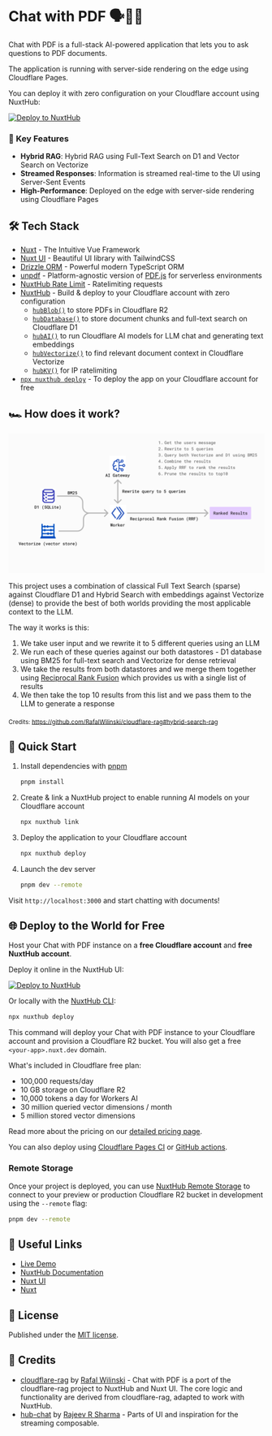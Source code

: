 # Chat with PDF 🗣️💬📄

Chat with PDF is a full-stack AI-powered application that lets you to ask questions to PDF documents.

The application is running with server-side rendering on the edge using Cloudflare Pages.

You can deploy it with zero configuration on your Cloudflare account using NuxtHub:

[![Deploy to NuxtHub](https://hub.nuxt.com/button.svg)](https://hub.nuxt.com/new?template=chat-with-pdf)

### 🚀 Key Features

- **Hybrid RAG**: Hybrid RAG using Full-Text Search on D1 and Vector Search on Vectorize
- **Streamed Responses**: Information is streamed real-time to the UI using Server-Sent Events
- **High-Performance**: Deployed on the edge with server-side rendering using Cloudflare Pages

<!-- ### 🎥 See It in Action

https://github.com/Atinux/atidraw/assets/904724/85f79def-f633-40b7-97c2-3a8579e65af1

Ready to create? Visit [chat-with-pdf.nuxt.dev](https://chat-with-pdf.nuxt.dev) and share your best drawing! -->

## 🛠 Tech Stack

- [Nuxt](https://nuxt.com) - The Intuitive Vue Framework
- [Nuxt UI](https://github.com/nuxt/ui) - Beautiful UI library with TailwindCSS
- [Drizzle ORM](https://orm.drizzle.team/) - Powerful modern TypeScript ORM
- [unpdf](https://github.com/unjs/unpdf) - Platform-agnostic version of [PDF.js](https://github.com/mozilla/pdf.js) for serverless environments
- [NuxtHub Rate Limit](https://github.com/fayazara/nuxthub-ratelimit) - Ratelimiting requests
- [NuxtHub](https://hub.nuxt.com) - Build & deploy to your Cloudflare account with zero configuration
  - [`hubBlob()`](https://hub.nuxt.com/docs/features/blob) to store PDFs in Cloudflare R2
  - [`hubDatabase()`](https://hub.nuxt.com/docs/features/blob) to store document chunks and full-text search on Cloudflare D1
  - [`hubAI()`](https://hub.nuxt.com/docs/features/ai) to run Cloudflare AI models for LLM chat and generating text embeddings
  - [`hubVectorize()`](https://hub.nuxt.com/docs/features/ai) to find relevant document context in Cloudflare Vectorize
  - [`hubKV()`](https://hub.nuxt.com/docs/features/ai) for IP ratelimiting
- [`npx nuxthub deploy`](https://github.com/nuxt-hub/cli) - To deploy the app on your Cloudflare account for free

## 🏎️ How does it work?

![Hybrid Search RAG](./.github/hybrid-rag.png)

This project uses a combination of classical Full Text Search (sparse) against Cloudflare D1 and Hybrid Search with embeddings against Vectorize (dense) to provide the best of both worlds providing the most applicable context to the LLM.

The way it works is this:

1. We take user input and we rewrite it to 5 different queries using an LLM
2. We run each of these queries against our both datastores - D1 database using BM25 for full-text search and Vectorize for dense retrieval
3. We take the results from both datastores and we merge them together using [Reciprocal Rank Fusion](https://www.elastic.co/guide/en/elasticsearch/reference/current/rrf.html) which provides us with a single list of results
4. We then take the top 10 results from this list and we pass them to the LLM to generate a response

<sub>Credits: https://github.com/RafalWilinski/cloudflare-rag#hybrid-search-rag</sub>

## 🚀 Quick Start

1. Install dependencies with [pnpm](https://pnpm.io)
    ```bash
    pnpm install
    ```
2. Create & link a NuxtHub project to enable running AI models on your Cloudflare account
    ```bash
    npx nuxthub link
    ```
4. Deploy the application to your Cloudflare account
    ```bash
    npx nuxthub deploy
    ```
4. Launch the dev server
    ```bash
    pnpm dev --remote
    ```

Visit `http://localhost:3000` and start chatting with documents!

## 🌐 Deploy to the World for Free

Host your Chat with PDF instance on a **free Cloudflare account** and **free NuxtHub account**.

Deploy it online in the NuxtHub UI:

[![Deploy to NuxtHub](https://hub.nuxt.com/button.svg)](https://hub.nuxt.com/new?repo=RihanArfan/chat-with-pdf)

Or locally with the [NuxtHub CLI](https://github.com/nuxt-hub/cli):

```bash
npx nuxthub deploy
```

This command will deploy your Chat with PDF instance to your Cloudflare account and provision a Cloudflare R2 bucket. You will also get a free `<your-app>.nuxt.dev` domain.

What's included in Cloudflare free plan:
- 100,000 requests/day
- 10 GB storage on Cloudflare R2
- 10,000 tokens a day for Workers AI
- 30 million queried vector dimensions / month
- 5 million stored vector dimensions

Read more about the pricing on our [detailed pricing page](https://hub.nuxt.com/pricing).

You can also deploy using [Cloudflare Pages CI](https://hub.nuxt.com/docs/getting-started/deploy#cloudflare-pages-ci) or [GitHub actions](https://hub.nuxt.com/docs/getting-started/deploy#github-action).

### Remote Storage

Once your project is deployed, you can use [NuxtHub Remote Storage](https://hub.nuxt.com/docs/getting-started/remote-storage) to connect to your preview or production Cloudflare R2 bucket in development using the `--remote` flag:

```bash
pnpm dev --remote
```

## 🔗 Useful Links

- [Live Demo](https://chat-with-pdf.nuxt.dev)
- [NuxtHub Documentation](https://hub.nuxt.com)
- [Nuxt UI](https://ui.nuxt.com)
- [Nuxt](https://nuxt.com)

## 📝 License

Published under the [MIT license](./LICENSE).

## 🙋 Credits

- [cloudflare-rag](https://github.com/RafalWilinski/cloudflare-rag) by [Rafal Wilinski](https://github.com/RafalWilinski) - Chat with PDF is a port of the cloudflare-rag project to NuxtHub and Nuxt UI. The core logic and functionality are derived from cloudflare-rag, adapted to work with NuxtHub.
- [hub-chat](https://github.com/ra-jeev/hub-chat) by [Rajeev R Sharma](https://github.com/ra-jeev) - Parts of UI and inspiration for the streaming composable.
